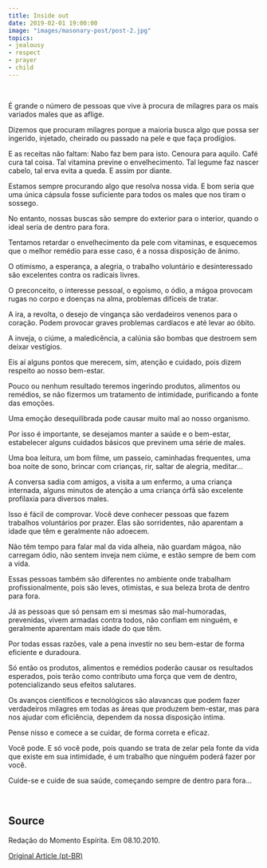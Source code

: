 ```yaml
---
title: Inside out
date: 2019-02-01 19:00:00
image: "images/masonary-post/post-2.jpg"
topics: 
- jealousy
- respect
- prayer
- child
---
```


 

É grande o número de pessoas que vive à procura de milagres para os mais
variados males que as aflige.

Dizemos que procuram milagres porque a maioria busca algo que possa ser
ingerido, injetado, cheirado ou passado na pele e que faça prodígios.

E as receitas não faltam: Nabo faz bem para isto. Cenoura para aquilo. Café
cura tal coisa. Tal vitamina previne o envelhecimento. Tal legume faz nascer
cabelo, tal erva evita a queda. E assim por diante.

Estamos sempre procurando algo que resolva nossa vida. E bom seria que uma
única cápsula fosse suficiente para todos os males que nos tiram o sossego.

No entanto, nossas buscas são sempre do exterior para o interior, quando o
ideal seria de dentro para fora.

Tentamos retardar o envelhecimento da pele com vitaminas, e esquecemos que o
melhor remédio para esse caso, é a nossa disposição de ânimo.

O otimismo, a esperança, a alegria, o trabalho voluntário e desinteressado são
excelentes contra os radicais livres.

O preconceito, o interesse pessoal, o egoísmo, o ódio, a mágoa provocam rugas
no corpo e doenças na alma, problemas difíceis de tratar.

A ira, a revolta, o desejo de vingança são verdadeiros venenos para o coração.
Podem provocar graves problemas cardíacos e até levar ao óbito.

A inveja, o ciúme, a maledicência, a calúnia são bombas que destroem sem deixar
vestígios.

Eis aí alguns pontos que merecem, sim, atenção e cuidado, pois dizem respeito
ao nosso bem-estar.

Pouco ou nenhum resultado teremos ingerindo produtos, alimentos ou remédios, se
não fizermos um tratamento de intimidade, purificando a fonte das emoções.

Uma emoção desequilibrada pode causar muito mal ao nosso organismo.

Por isso é importante, se desejamos manter a saúde e o bem-estar, estabelecer
alguns cuidados básicos que previnem uma série de males.

Uma boa leitura, um bom filme, um passeio, caminhadas frequentes, uma boa noite
de sono, brincar com crianças, rir, saltar de alegria, meditar...

A conversa sadia com amigos, a visita a um enfermo, a uma criança internada,
alguns minutos de atenção a uma criança órfã são excelente profilaxia para
diversos males.

Isso é fácil de comprovar. Você deve conhecer pessoas que fazem trabalhos
voluntários por prazer. Elas são sorridentes, não aparentam a idade que têm e
geralmente não adoecem.

Não têm tempo para falar mal da vida alheia, não guardam mágoa, não carregam
ódio, não sentem inveja nem ciúme, e estão sempre de bem com a vida.

Essas pessoas também são diferentes no ambiente onde trabalham
profissionalmente, pois são leves, otimistas, e sua beleza brota de dentro para
fora.

Já as pessoas que só pensam em si mesmas são mal-humoradas, prevenidas, vivem
armadas contra todos, não confiam em ninguém, e geralmente aparentam mais idade
do que têm.

Por todas essas razões, vale a pena investir no seu bem-estar de forma
eficiente e duradoura.

Só então os produtos, alimentos e remédios poderão causar os resultados
esperados, pois terão como contributo uma força que vem de dentro,
potencializando seus efeitos salutares.

Os avanços científicos e tecnológicos são alavancas que podem fazer verdadeiros
milagres em todas as áreas que produzem bem-estar, mas para nos ajudar com
eficiência, dependem da nossa disposição íntima.

Pense nisso e comece a se cuidar, de forma correta e eficaz.

Você pode. E só você pode, pois quando se trata de zelar pela fonte da vida que
existe em sua intimidade, é um trabalho que ninguém poderá fazer por você.

Cuide-se e cuide de sua saúde, começando sempre de dentro para fora...

 

## Source
Redação do Momento Espírita.
Em 08.10.2010.



[Original Article (pt-BR)](http://momento.com.br/pt/ler_texto.php?id=1347)
